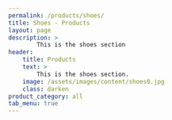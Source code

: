 ```yaml
---
permalink: /products/shoes/
title: Shoes - Products
layout: page
description: >
        This is the shoes section
header:
    title: Products
    text: >
        This is the shoes section.
    image: /assets/images/content/shoes0.jpg
    class: darken
product_category: all
tab_menu: true
---
```

